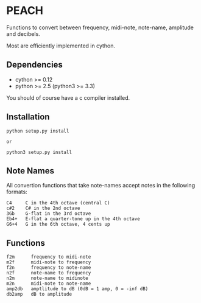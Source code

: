 PEACH
=====

Functions to convert between frequency, midi-note, note-name, amplitude and decibels.

Most are efficiently implemented in cython.

Dependencies
------------

* cython >= 0.12
* python >= 2.5 (python3 >= 3.3)

You should of course have a c compiler installed.

Installation
------------

    python setup.py install
    
    or
    
    python3 setup.py install

Note Names
----------

All convertion functions that take note-names accept notes in the following formats:

	C4     C in the 4th octave (central C)
	c#2    C# in the 2nd octave
	3Gb    G-flat in the 3rd octave
	Eb4+   E-flat a quarter-tone up in the 4th octave
	G6+4   G in the 6th octave, 4 cents up
       
Functions
---------

	f2m      frequency to midi-note
	m2f      midi-note to frequency
	f2n      frequency to note-name
	n2f      note-name to frequency
	n2m      note-name to midinote
	m2n      midi-note to note-name
	amp2db   amptlitude to dB (0dB = 1 amp, 0 = -inf dB)
	db2amp   dB to amplitude
